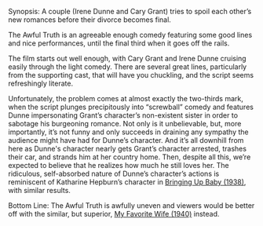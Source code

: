 Synopsis: A couple (Irene Dunne and Cary Grant) tries to spoil each other’s new romances before their divorce becomes final.

The Awful Truth is an agreeable enough comedy featuring some good lines and nice performances, until the final third when it goes off the rails.

The film starts out well enough, with Cary Grant and Irene Dunne cruising easily through the light comedy.  There are several great lines, particularly from the supporting cast, that will have you chuckling, and the script seems refreshingly literate. 

Unfortunately, the problem comes at almost exactly the two-thirds mark, when the script plunges precipitously into “screwball” comedy and features Dunne impersonating Grant’s character’s non-existent sister in order to sabotage his burgeoning romance.  Not only is it unbelievable, but, more importantly, it’s not funny and only succeeds in draining any sympathy the audience might have had for Dunne’s character. And it’s all downhill from here as Dunne's character nearly gets Grant’s character arrested, trashes their car, and strands him at her country home.  Then, despite all this, we’re expected to believe that he realizes how much he still loves her. The ridiculous, self-absorbed nature of Dunne’s character’s actions is reminiscent of Katharine Hepburn’s character in <a href="/browse/reviews/bringing-up-baby-1938/">Bringing Up Baby (1938)</a>, with similar results.

Bottom Line: The Awful Truth is awfully uneven and viewers would be better off with the similar, but superior, <a href="/browse/reviews/my-favorite-wife-1940/">My Favorite Wife (1940)</a> instead.</a>


